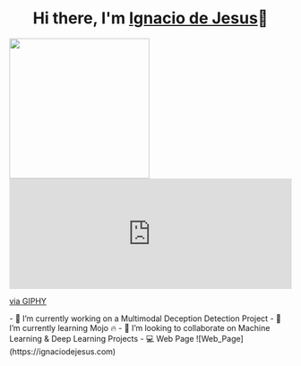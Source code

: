 <div align="center">
<h1 align="center"> Hi there, I'm <a href="https://ignaciodejesus.com/">Ignacio de Jesus</a>👋</h1>
</div>

<img src="[/images/output/video1.gif](https://giphy.com/embed/B8vpJUBXbpjgYEGXDP)" width="250" height="250"/>

<div style="width:100%;height:0;padding-bottom:39%;position:relative;"><iframe src="https://giphy.com/embed/B8vpJUBXbpjgYEGXDP" width="100%" height="100%" style="position:absolute" frameBorder="0" class="giphy-embed" allowFullScreen></iframe></div><p><a href="https://giphy.com/gifs/B8vpJUBXbpjgYEGXDP">via GIPHY</a></p>
- 🔭 I’m currently working on a Multimodal Deception Detection Project
- 🌱 I’m currently learning Mojo 🔥
- 👯 I’m looking to collaborate on Machine Learning & Deep Learning Projects
- 💻 Web Page ![Web_Page](https://ignaciodejesus.com)
<!--
**IgnaciodeJesus/IgnaciodeJesus** is a ✨ _special_ ✨ repository because its `README.md` (this file) appears on your GitHub profile.

Here are some ideas to get you started:

- 🔭 I’m currently working on ...
- 🌱 I’m currently learning ...
- 👯 I’m looking to collaborate on ...
- 🤔 I’m looking for help with ...
- 💬 Ask me about ...
- 📫 How to reach me: ...
- 😄 Pronouns: ...
- ⚡ Fun fact: ...
-->
